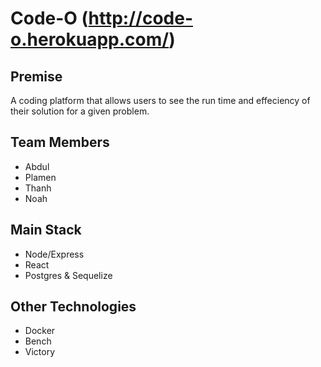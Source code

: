 # Code-O (http://code-o.herokuapp.com/)


## Premise
A coding platform that allows users to see the run time and effeciency of their solution for a given problem.

## Team Members

- Abdul
- Plamen
- Thanh
- Noah 

## Main Stack

- Node/Express 
- React
- Postgres & Sequelize

## Other Technologies

- Docker
- Bench
- Victory

